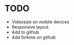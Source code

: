 



# TODO

* Videosize on mobile devices
* Responsive layout
* Add to github
* Add forkme on github
